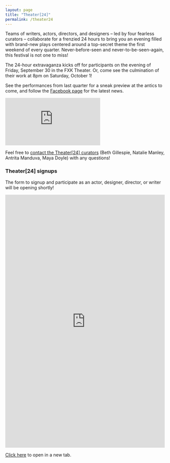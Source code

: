 ```yaml
---
layout: page
title: "Theater[24]"
permalink: /theater24
---
```


Teams of writers, actors, directors, and designers – led by four fearless curators – collaborate for a frenzied 24 hours to bring you an evening filled with brand-new plays centered around a top-secret theme the first weekend of every quarter. Never-before-seen and never-to-be-seen-again, this festival is not one to miss!

The 24-hour extravaganza kicks off for participants on the evening of Friday, September 30 in the FXK Theater. Or, come see the culmination of their work at 8pm on Saturday, October 1! 

See the performances from last quarter for a sneak preview at the antics to come, and follow the [Facebook page](https://www.facebook.com/24hrtheater) for the latest news.

<div class="video-player-wrapper">
  <iframe src="https://player.vimeo.com/video/697731738" class="video-player" frameborder="0" allow="autoplay; fullscreen; picture-in-picture" allowfullscreen></iframe>
</div>

Feel free to [contact the Theater[24] curators](mailto:beth9@uchicago.edu,nmanley@uchicago.edu,amanduva@uchicago.edu,mayacdoyle@uchicago.edu) (Beth Gillespie, Natalie Manley, Antrita Manduva, Maya Doyle) with any questions!

### Theater[24] signups

The form to signup and participate as an actor, designer, director, or writer will be opening shortly!

<p><iframe src="https://docs.google.com/forms/d/e/1FAIpQLSe5vdQR4iG5BqAz2gSOFq2KaoINEGD8vTC7ecaoTuWK8yE1Ow/viewform" style="width:100%" height="800" frameborder="0" marginheight="0" marginwidth="0">Loading…</iframe></p>

<a href="https://docs.google.com/forms/d/e/1FAIpQLSe5vdQR4iG5BqAz2gSOFq2KaoINEGD8vTC7ecaoTuWK8yE1Ow/viewform" target="_blank">Click here</a> to open in a new tab.